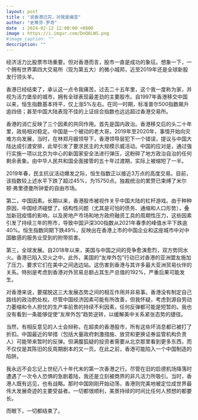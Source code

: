 ```yaml
---
layout: post
title : "说香港已完，对我是痛苦"
author: "史蒂芬·罗奇"
date  : 2024-02-12 12:00:00 +0800
image : https://i.imgur.com/DnQ6LWS.png
#image_caption: ""
description: ""
---
```


经济活力比股票市场重要。但对香港而言，股市一直是成功的象征。想象一下，一个拥有世界第四大交易所（现为第五大）的微小城邦，近至2019年还是全球新股发行领头羊。

<!--more-->

香港已经结束了，承认这一点令我痛苦。过去二十五年里，这个我一度称为家，并视为活力堡垒的城市，拥有全球表现最差劲的主要股市。自1997年香港移交中国以来，恒生指数基本持平，仅上涨5%左右。在同一时期，标准普尔500指数飙升逾四倍；甚至中国大陆表现不佳的上证综合指数也远远超过香港交易所。

香港的消亡反映了三个因素的共同作用。首先是国内政治。香港移交后的头二十年里，政局相对稳定。中国是一个被动的老大哥。2019年至2020年，事情开始向灾难方向发展，当时，在林郑月娥领导下，香港领导层犯下一个错误，提议与中国大陆达成引渡安排，此举引发了要求民主的大规模示威活动。中国的应对是，通过强行实施一项以北京为中心的新国家安全法进行弹压，这粉碎了地方政治自治的任何剩余表象。由中华人民共和国全面接管的五十年过渡期，实际上被缩短了一半。

2019年春，民主抗议活动爆发之际，恒生指数正以接近3万点的高度交易。目前，该指数较上述水平下跌了超过45%，为15750点。独裁统治的累赘已束缚了米尔顿·弗里德曼所钟爱的自由市场。

第二，中国因素。长期以来，香港股市被视作关乎中国大陆的杠杆游戏。由于种种原因，中国经济碰壁了。结构性问题（尤其是可怕的债务、通缩和人口形势），叠加新冠疫情的影响，以及房地产市场和地方政府融资工具的周期性压力，这些因素引发了持续三年的熊市，导致中国沪深300指数从2021年春季的峰值水平下跌逾40%。恒生指数同期下跌49%，反映出在香港上市的中国企业和这座城市中对中国敏感的服务业受到的附带损害。

第三，全球发展。自2018年以来，美国与中国之间的竞争愈演愈烈，双方势同水火。香港已陷入交火之中。此外，美国的“友岸外包”行动已对香港的亚洲盟友施加了压力，要求它们在美中之间选边站。这伤害到香港与其许多最大亚洲贸易伙伴的关系。特别是考虑到香港对外贸易总额占其生产总值的192%，严重后果可能发生。

对香港来说，要摆脱这三大发展态势之间的相互作用并非易事。香港没有制定自己路线的政治酌处权。尽管中国经济因素可能有所改善，但我怀疑，考虑到源自劳动力萎缩和令人担忧的生产率前景的持续不利因素，任何反弹都可能是短暂的。我也没有看到一条能够促使“友岸外包”趋势逆转，以缓解美中关系紧张态势的捷径。

当然，有相反意见的人士会辩称，在超卖的香港股市，所有这些坏消息都已被打了折扣。中国最近的举措（包括大量政府刺激措施、放贷和更换证券监管机构负责人）可能带来暂时的反弹。但满腹狐疑的投资者需要从北京那里看到更多东西，而不仅仅是其陈旧的反周期剧本的又一页。在此之前，香港可能陷入一个中国制造的陷阱。

我永远不会忘记上世纪八十年代末的第一次香港之行。尽管在旧的启德机场降落时遭遇了一次令人恐惧的急剧着陆，我还是立刻被商界的非凡活力所吸引。当时，香港人既有远见，也有战略。那时中国刚刚开始动荡，香港则完美地被定位成世界最伟大发展奇迹的主要受益者。一切都很顺利，美景持续的时间比任何人预想的都要长。

而眼下，一切都结束了。

<!--END-->
